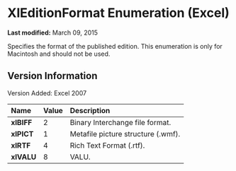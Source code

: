 
# XlEditionFormat Enumeration (Excel)

 **Last modified:** March 09, 2015

Specifies the format of the published edition. This enumeration is only for Macintosh and should not be used.

## Version Information

Version Added: Excel 2007 



|**Name**|**Value**|**Description**|
|:-----|:-----|:-----|
| **xlBIFF**|2|Binary Interchange file format.|
| **xlPICT**|1|Metafile picture structure (.wmf).|
| **xlRTF**|4|Rich Text Format (.rtf).|
| **xlVALU**|8|VALU.|
